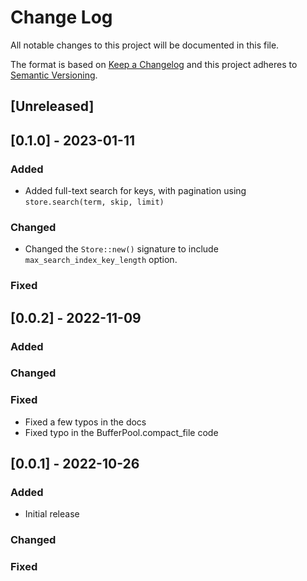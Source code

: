 # Change Log

All notable changes to this project will be documented in this file.

The format is based on [Keep a Changelog](http://keepachangelog.com/)
and this project adheres to [Semantic Versioning](http://semver.org/).

## [Unreleased]

## [0.1.0] - 2023-01-11

### Added

- Added full-text search for keys, with pagination using `store.search(term, skip, limit)`

### Changed

- Changed the `Store::new()` signature to include `max_search_index_key_length` option.

### Fixed

## [0.0.2] - 2022-11-09

### Added

### Changed

### Fixed

- Fixed a few typos in the docs
- Fixed typo in the BufferPool.compact_file code

## [0.0.1] - 2022-10-26

### Added

- Initial release

### Changed

### Fixed
